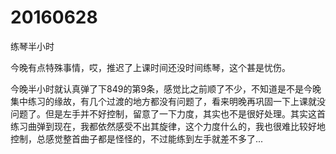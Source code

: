 # 20160628

练琴半小时

今晚有点特殊事情，哎，推迟了上课时间还没时间练琴，这个甚是忧伤。

今晚半小时就认真弹了下849的第9条，感觉比之前顺了不少，不知道是不是今晚集中练习的缘故，有几个过渡的地方都没有问题了，看来明晚再巩固一下上课就没问题了。但是左手并不好控制，留意了一下力度，其实也不是很好处理。其实这首练习曲弹到现在，我都依然感受不出其旋律，这个力度什么的，我也很难比较好地控制，总感觉整首曲子都是怪怪的，不过能练到左手就差不多了...
